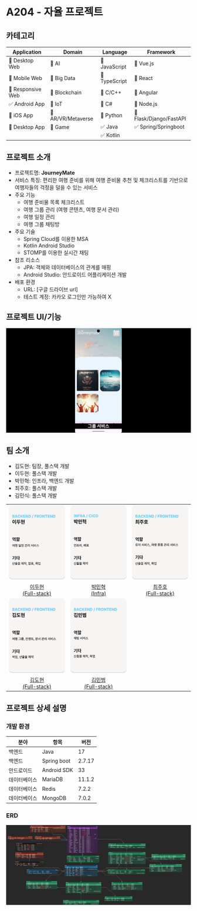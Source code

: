 # A204 - 자율 프로젝트

<!-- 필수 항목 -->

## 카테고리

| Application                          | Domain                                | Language                         | Framework                                  |
| ------------------------------------ | ------------------------------------- | -------------------------------- | ------------------------------------------ |
| :black_square_button: Desktop Web    | :black_square_button: AI              | :black_square_button: JavaScript | :black_square_button: Vue.js               |
| :black_square_button: Mobile Web     | :black_square_button: Big Data        | :black_square_button: TypeScript | :black_square_button: React                |
| :black_square_button: Responsive Web | :black_square_button: Blockchain      | :black_square_button: C/C++      | :black_square_button: Angular              |
| :white_check_mark: Android App       | :black_square_button: IoT             | :black_square_button: C#         | :black_square_button: Node.js              |
| :black_square_button: iOS App        | :black_square_button: AR/VR/Metaverse | :black_square_button: Python     | :black_square_button: Flask/Django/FastAPI |
| :black_square_button: Desktop App    | :black_square_button: Game            | :white_check_mark: Java          | :white_check_mark: Spring/Springboot       |
|                                      |                                       | :white_check_mark: Kotlin        |                                            |

<!-- 필수 항목 -->

## 프로젝트 소개

- 프로젝트명: **JourneyMate**
- 서비스 특징: 편리한 여행 준비를 위해 여행 준비물 추천 및 체크리스트를 기반으로 여행자들의 걱정을 덜을 수 있는 서비스
- 주요 기능
  - 여행 준비물 목록 체크리스트
  - 여행 그룹 관리 (여행 콘텐츠, 여행 문서 관리)
  - 여행 일정 관리
  - 여행 그룹 채팅방
- 주요 기술
  - Spring Cloud를 이용한 MSA
  - Kotlin Android Studio
  - STOMP를 이용한 실시간 채팅
- 참조 리소스
  - JPA: 객체와 데이터베이스의 관계를 매핑
  - Android Studio: 안드로이드 어플리케이션 개발
- 배포 환경
  <!-- 웹 서비스, 랜딩 페이지, 프로젝트 소개 등의 배포 URL 기입 -->
  - URL: [구글 드라이브 url]
  <!-- 로그인이 필요한 경우, 사용 가능한 테스트 계정(ID/PW) 기입 -->
  - 테스트 계정: 카카오 로그인만 가능하여 X

<!-- 자유 양식 -->

## 프로젝트 UI/기능


<img src="./img/gif1.gif" alt="gif1" />





## 팀 소개

- 김도현: 팀장, 풀스택 개발
- 이두현: 풀스택 개발
- 박민혁: 인프라, 백엔드 개발
- 최주호: 풀스택 개발
- 김민식: 풀스택 개발

<table>
  <tr>
    <td align="center" width="500px">
      <a href="https://github.com/Noopy94" target="_blank">
        <img src="./img/member1_info.png" alt="이두현 프로필" />
      </a>
    </td>
    <td align="center" width="500px">
      <a href="https://github.com/jvlover" target="_blank">
        <img src="./img/member2_info.png" alt="박민혁 프로필" />
      </a>
    </td>
    <td align="center" width="500px">
      <a href="https://github.com/mongsuokki" target="_blank">
        <img src="./img/member5_info.png" alt="최주호 프로필" />
      </a>
    </td>
  </tr>
  <tr>
    <td align="center">
      <a href="https://github.com/Noopy94" target="_blank">
        이두현<br />(Full-stack)
      </a>
    </td>
    <td align="center">
      <a href="https://github.com/jvlover" target="_blank">
        박민혁<br />(Infra)
      </a>
    </td>
    <td align="center">
      <a href="https://github.com/mongsuokki" target="_blank">
        최주호<br />(Full-stack)
      </a>
    </td>
  </tr>
  <tr>
    <td align="center" width="500px">
      <a href="https://github.com/fnejd" target="_blank">
        <img src="./img/member4_info.png" alt="김도현 프로필" />
      </a>
    </td>
    <td align="center" width="500px">
      <a href="https://github.com/" target="_blank">
        <img src="./img/member3_info.png" alt="김민범 프로필" />
      </a>
    </td>
  </tr>
  <tr>
    <td align="center">
      <a href="https://github.com/fnejd" target="_blank">
        김도현<br />(Full-stack)
      </a>
    </td>
    <td align="center">
      <a href="https://github.com/">
        김민범<br />(Full-stack)
      </a>
    </td>
  </tr>
</table>

<!-- 자유 양식 -->

## 프로젝트 상세 설명

### 개발 환경

| 분야         | 항목        | 버전   |
| ------------ | ----------- | ------ |
| 백엔드       | Java        | 17     |
| 백엔드       | Spring boot | 2.7.17 |
| 안드로이드   | Android SDK | 33     |
| 데이터베이스 | MariaDB     | 11.1.2 |
| 데이터베이스 | Redis       | 7.2.2  |
| 데이터베이스 | MongoDB     | 7.0.2  |

### ERD

![ERD](./img/JOURNEYMATE_ERD.png)
